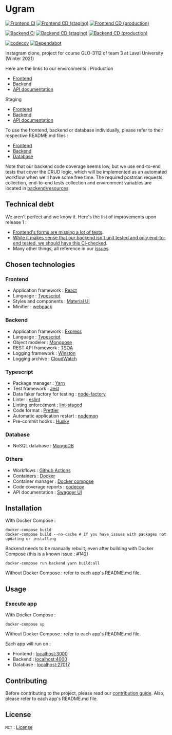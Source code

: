# Ugram

[![Frontend CI](https://github.com/GLO3112-classrooms/ugram-h2021-team-03/actions/workflows/frontend-ci.yml/badge.svg)](https://github.com/GLO3112-classrooms/ugram-h2021-team-03/actions/workflows/frontend-ci.yml)
[![Frontend CD (staging)](https://github.com/GLO3112-classrooms/ugram-h2021-team-03/actions/workflows/frontend-cd-staging.yml/badge.svg)](https://github.com/GLO3112-classrooms/ugram-h2021-team-03/actions/workflows/frontend-cd-staging.yml)
[![Frontend CD (production)](https://github.com/GLO3112-classrooms/ugram-h2021-team-03/actions/workflows/frontend-cd-production.yml/badge.svg)](https://github.com/GLO3112-classrooms/ugram-h2021-team-03/actions/workflows/frontend-cd-production.yml)

[![Backend CI](https://github.com/GLO3112-classrooms/ugram-h2021-team-03/actions/workflows/backend-ci.yml/badge.svg)](https://github.com/GLO3112-classrooms/ugram-h2021-team-03/actions/workflows/backend-ci.yml)
[![Backend CD (staging)](https://github.com/GLO3112-classrooms/ugram-h2021-team-03/actions/workflows/backend-cd-staging.yml/badge.svg)](https://github.com/GLO3112-classrooms/ugram-h2021-team-03/actions/workflows/backend-cd-staging.yml)
[![Backend CD (production)](https://github.com/GLO3112-classrooms/ugram-h2021-team-03/actions/workflows/backend-cd-production.yml/badge.svg)](https://github.com/GLO3112-classrooms/ugram-h2021-team-03/actions/workflows/backend-cd-production.yml)

[![codecov](https://codecov.io/gh/GLO3112-classrooms/ugram-h2021-team-03/branch/develop/graph/badge.svg?token=KH3C595NOS)](https://codecov.io/gh/GLO3112-classrooms/ugram-h2021-team-03)
[![Dependabot](https://badgen.net/badge/Dependabot/enabled/green?icon=dependabot)](https://dependabot.com/)

Instagram clone, project for course GLO-3112 of team 3 at Laval University (Winter 2021)

Here are the links to our environments : 
Production
- [Frontend](http://ugram.ca)
- [Backend](http://api.ugram.ca)
- [API documentation](http://api.ugram.ca/docs)

Staging
- [Frontend](http://staging.ugram.ca)
- [Backend](http://api.staging.ugram.ca)
- [API documentation](http://api.staging.ugram.ca/docs)

To use the frontend, backend or database individually, please refer to their respective README.md files : 
- [Frontend](frontend)
- [Backend](backend)
- [Database](database)

Note that our backend code coverage seems low, but we use end-to-end tests that cover the CRUD logic, which will be implemented as an automated workflow when we'll have some free time. The required postman requests collection, end-to-end tests collection and environment variables are located in [backend/resources](backend/resources).

## Technical debt

We aren't perfect and we know it. Here's the list of improvements upon release 1 : 

- [Frontend's forms are missing a lot of tests](https://github.com/GLO3112-classrooms/ugram-h2021-team-03/issues/242).
- [While it makes sense that our backend isn't unit tested and only end-to-end tested, we should have this CI-checked](https://github.com/GLO3112-classrooms/ugram-h2021-team-03/issues/138).
- Many other things, all reference in our [issues](https://github.com/GLO3112-classrooms/ugram-h2021-team-03/issues).

## Chosen technologies

### Frontend

- Application framework : [React](https://reactjs.org/)
- Language : [Typescript](https://www.typescriptlang.org/)
- Styles and components : [Material UI](https://material-ui.com/)
- Minifier : [webpack](https://webpack.js.org/)

### Backend

- Application framework : [Express](https://expressjs.com/)
- Language : [Typescript](https://www.typescriptlang.org/)
- Object modeler : [Mongoose](https://mongoosejs.com/)
- REST API framework : [TSOA](https://github.com/lukeautry/tsoa)
- Logging framework : [Winston](https://github.com/winstonjs/winston)
- Logging archive : [CloudWatch](https://aws.amazon.com/cloudwatch)

### Typescript

- Package manager : [Yarn](https://yarnpkg.com/)
- Test framework : [Jest](https://jestjs.io/)
- Data faker factory for testing : [node-factory](https://olavoasantos.github.io/node-factory/)
- Linter : [eslint](https://eslint.org/)
- Linting enforcement : [lint-staged](https://github.com/okonet/lint-staged)
- Code format : [Prettier](https://prettier.io/)
- Automatic application restart : [nodemon](https://nodemon.io/)
- Pre-commit hooks : [Husky](https://github.com/typicode/husky)

### Database

- NoSQL database : [MongoDB](https://www.mongodb.com/)

### Others

- Workflows : [Github Actions](https://github.com/features/actions)
- Containers : [Docker](https://www.docker.com/)
- Container manager : [Docker compose](https://docs.docker.com/compose/)
- Code coverage reports : [codecov](https://codecov.io/)
- API documentation : [Swagger UI](https://swagger.io/tools/swagger-ui/)

## Installation

With Docker Compose : 
```shell
docker-compose build
docker-compose build --no-cache # If you have issues with packages not updating or installing
```

Backend needs to be manually rebuilt, even after building with Docker Compose (this is a known issue : [#142](https://github.com/GLO3112-classrooms/ugram-h2021-team-03/issues/142))

```shell
docker-compose run backend yarn build:all
```

Without Docker Compose : refer to each app's README.md file.

## Usage

### Execute app

With Docker Compose :
```shell
docker-compose up
```

Without Docker Compose : refer to each app's README.md file.

Each app will run on : 

- Frontend : [localhost:3000](http://localhost:3000)
- Backend : [localhost:4000](http://localhost:4000)
- Database : [localhost:27017](http://localhost:27017)

## Contributing

Before contributing to the project, please read our [contribution guide](CONTRIBUTING.md). Also, please refer to each app's README.md file.

## License

`MIT` : [License](LICENSE)
